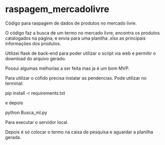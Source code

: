 # raspagem_mercadolivre

Código para raspagem de dados de produtos no mercado livre. 

O código faz a busca de um termo no mercado livre, encontra os produtos catalogados na página, e envia para uma planilha .xlsx as principais informações dos produtos. 

Utilizei flask de back-end para poder utilizar o script via web e permitir o download do arquivo gerado. 

Possui algumas melhorias a ser feita mas ja é um bom MVP.


Para utilizar o cófido precisa instalar as pendencias. Pode utilizar no terminal:

pip install -r requirements.txt

e depois 

python Busca_ml.py

Para executar o servidor local. 

Depois é só colocar o termo na caixa de pesquisa e aguardar a planilha gerada.
